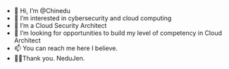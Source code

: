 - 👋 Hi, I’m @Chinedu
- 👀 I’m interested in cybersecurity and cloud computing
- 🌱 I’m a Cloud Security Architect
- 💞️ I’m looking for opportunities to build my level of competency in Cloud Architect
- 📫 You can reach me here I believe.
- 🙏🏽Thank you. NeduJen.

<!---
NeduJen/NeduJen is a ✨ special ✨ repository because its `README.md` (this file) appears on your GitHub profile.
You can click the Preview link to take a look at your changes.
--->
